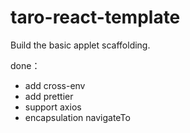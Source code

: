 # taro-react-template

Build the basic applet scaffolding.

done：

- add cross-env
- add prettier
- support axios
- encapsulation navigateTo
